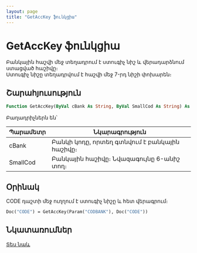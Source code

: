```yaml
---
layout: page
title: "GetAccKey ֆունկցիա"
---
```


# GetAccKey ֆունկցիա

Բանկային հաշվի մեջ տեղադրում է ստուգիչ նիշ և վերադարձնում ստացված հաշիվը։  
Ստուգիչ նիշը տեղադրվում է հաշվի մեջ 7-րդ նիշի փոխարեն։

## Շարահյուսություն

``` vb
Function GetAccKey(ByVal cBank As String, ByVal SmallCod As String) As String
```

Բաղադրիչներն են՝

| Պարամետր | Նկարագրություն |
|--|--|
| cBank | Բանկի կոդը, որտեղ գտնվում է բանկային հաշիվը։ |
| SmallCod | Բանկային հաշիվը։ Նվազագույնը 6-անիշ տող։ |

## Օրինակ

CODE դաշտի մեջ ուղղում է ստուգիչ նիշը և հետ վերագրում։

``` vb
Doc("CODE") = GetAccKey(Param("CODBANK"), Doc("CODE"))    
```

## Նկատառումներ

[Տես նաև](../../functions.html)
